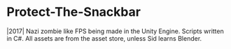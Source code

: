 # Protect-The-Snackbar
|2017| Nazi zombie like FPS being made in the Unity Engine. Scripts written in C#. All assets are from the asset store, unless Sid learns Blender.
